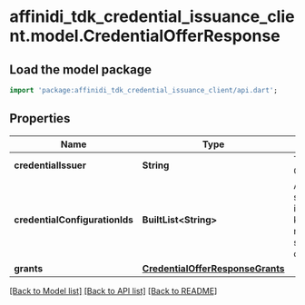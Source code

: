 # affinidi_tdk_credential_issuance_client.model.CredentialOfferResponse

## Load the model package

```dart
import 'package:affinidi_tdk_credential_issuance_client/api.dart';
```

## Properties

| Name                           | Type                                                                  | Description                                                                                                          | Notes |
| ------------------------------ | --------------------------------------------------------------------- | -------------------------------------------------------------------------------------------------------------------- | ----- |
| **credentialIssuer**           | **String**                                                            | The URL of the Credential Issuer                                                                                     |
| **credentialConfigurationIds** | **BuiltList&lt;String&gt;**                                           | Array of unique strings that each identify one of the keys in the name/value pairs stored in the credentialSupported |
| **grants**                     | [**CredentialOfferResponseGrants**](CredentialOfferResponseGrants.md) |                                                                                                                      |

[[Back to Model list]](../README.md#documentation-for-models) [[Back to API list]](../README.md#documentation-for-api-endpoints) [[Back to README]](../README.md)
